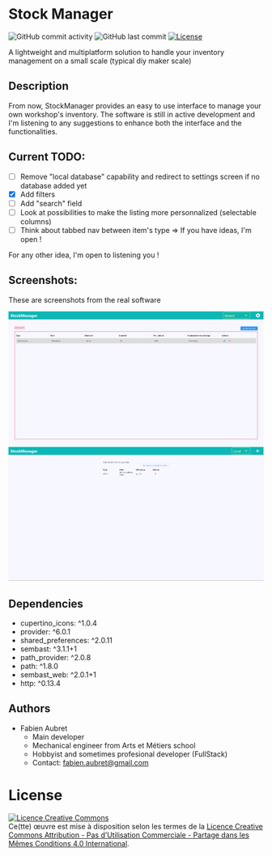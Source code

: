 # Stock Manager

![GitHub commit activity](https://img.shields.io/github/commit-activity/m/gunlek/stockmanager)
![GitHub last commit](https://img.shields.io/github/last-commit/gunlek/stockmanager)
[![License](https://img.shields.io/badge/License-CC%20NC%20BY%20SA-%23F37F40)](http://creativecommons.org/licenses/by-nc-sa/4.0/)

A lightweight and multiplatform solution to handle your inventory management on a small scale (typical diy maker scale)

## Description

From now, StockManager provides an easy to use interface to manage your own workshop's inventory. The software is still in active development and I'm listening to any suggestions to enhance both the interface and the functionalities.

## Current TODO:

- [ ] Remove "local database" capability and redirect to settings screen if no database added yet
- [x] Add filters
- [ ] Add "search" field
- [ ] Look at possibilities to make the listing more personnalized (selectable columns)
- [ ] Think about tabbed nav between item's type => If you have ideas, I'm open !

For any other idea, I'm open to listening you !

## Screenshots:

These are screenshots from the real software

![Main View - Stock listing](./doc/images/main_screen_capture.png)
![Settings view](./doc/images/settings_screen_capture.png)

## Dependencies

- cupertino_icons: ^1.0.4
- provider: ^6.0.1
- shared_preferences: ^2.0.11
- sembast: ^3.1.1+1
- path_provider: ^2.0.8
- path: ^1.8.0
- sembast_web: ^2.0.1+1
- http: ^0.13.4

## Authors

- Fabien Aubret
  - Main developer
  - Mechanical engineer from Arts et Métiers school
  - Hobbyist and sometimes profesional developer (FullStack)
  - Contact: <fabien.aubret@gmail.com>

# License

<a rel="license" href="http://creativecommons.org/licenses/by-nc-sa/4.0/"><img alt="Licence Creative Commons" style="border-width:0" src="https://i.creativecommons.org/l/by-nc-sa/4.0/88x31.png" /></a><br />Ce(tte) œuvre est mise à disposition selon les termes de la <a rel="license" href="http://creativecommons.org/licenses/by-nc-sa/4.0/">Licence Creative Commons Attribution - Pas d’Utilisation Commerciale - Partage dans les Mêmes Conditions 4.0 International</a>.
